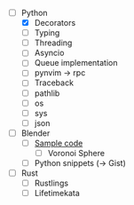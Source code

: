 - [ ] Python
  - [x] Decorators
  - [ ] Typing
  - [ ] Threading
  - [ ] Asyncio
  - [ ] Queue implementation
  - [ ] pynvim -> rpc
  - [ ] Traceback
  - [ ] pathlib
  - [ ] os
  - [ ] sys
  - [ ] json
- [ ] Blender
  - [ ] [Sample code](https://github.com/njanakiev/blender-scripting)
    - [ ] Voronoi Sphere
  - [ ] Python snippets (-> Gist)
- [ ] Rust
  - [ ] Rustlings
  - [ ] Lifetimekata
